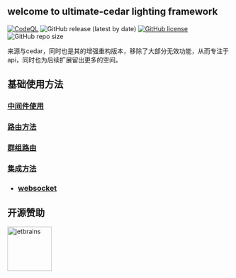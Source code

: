 ## welcome to ultimate-cedar lighting framework
[![CodeQL](https://github.com/tungyao/ultimate-cedar/actions/workflows/codeql-analysis.yml/badge.svg?branch=main)](https://github.com/tungyao/ultimate-cedar/actions/workflows/codeql-analysis.yml)
![GitHub release (latest by date)](https://img.shields.io/github/v/release/tungyao/ultimate-cedar)
[![GitHub license](https://img.shields.io/github/license/tungyao/ultimate-cedar)](https://github.com/tungyao/ultimate-cedar/blob/main/LICENSE)
![GitHub repo size](https://img.shields.io/github/repo-size/tungyao/ultimate-cedar)

来源与cedar，同时也是其的增强重构版本，移除了大部分无效功能，从而专注于api，同时也为后续扩展留出更多的空间。

## 基础使用方法
### [中间件使用](https://tungyao.github.io/ultimate-cedar/middleware)
### [路由方法](https://tungyao.github.io/ultimate-cedar/router)
### [群组路由](https://tungyao.github.io/ultimate-cedar/group)
### [集成方法](https://tungyao.github.io/ultimate-cedar/ultimate)
 * ### [websocket](https://tungyao.github.io/ultimate-cedar/websocket)
## 开源赞助


<img alt="jetbrains" src="https://account.jetbrains.com/static/images/jetbrains-logo-inv.svg" width="100" height="100"/>
